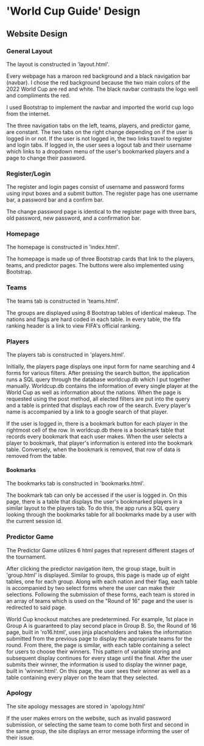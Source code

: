 # 'World Cup Guide' Design

## Website Design

### General Layout

The layout is constructed in 'layout.html'.

Every webpage has a maroon red background and a black navigation bar (navbar). I chose the red background because the two main colors of the 2022 World Cup are red and white. The black navbar contrasts the logo well and compliments the red.

I used Bootstrap to implement the navbar and imported the world cup logo from the internet.

The three navigation tabs on the left, teams, players, and predictor game, are constant. The two tabs on the right change depending on if the user is logged in or not. If the user is not logged in, the two links travel to register and login tabs. If logged in, the user sees a logout tab and their username which links to a dropdown menu of the user's bookmarked players and a page to change their password.

### Register/Login

The register and login pages consist of username and password forms using input boxes and a submit button. The register page has one username bar, a password bar and a confirm bar.

The change password page is identical to the register page with three bars, old password, new password, and a confirmation bar.

### Homepage

The homepage is constructed in 'index.html'.

The homepage is made up of three Bootstrap cards that link to the players, teams, and predictor pages. The buttons were also implemented using Bootstrap.

### Teams

The teams tab is constructed in 'teams.html'.

The groups are displayed using 8 Bootstrap tables of identical makeup. The nations and flags are hard coded in each table. In every table, the fifa ranking header is a link to view FIFA's official ranking.

### Players

The players tab is constructed in 'players.html'.

Initially, the players page displays one input form for name searching and 4 forms for various filters. After pressing the search button, the application runs a SQL query through the database worldcup.db which I put together manually. Worldcup.db contains the information of every single player at the World Cup as well as information about the nations. When the page is requested using the post method, all elected filters are put into the query and a table is printed that displays each row of the search. Every player's name is accompanied by a link to a google search of that player.

If the user is logged in, there is a bookmark button for each player in the rightmost cell of the row. In worldcup.db there is a bookmark table that records every bookmark that each user makes. When the user selects a player to bookmark, that player's information is entered into the bookmark table. Conversely, when the bookmark is removed, that row of data is removed from the table.

#### Bookmarks

The bookmarks tab is constructed in 'bookmarks.html'.

The bookmark tab can only be accessed if the user is logged in. On this page, there is a table that displays the user's bookmarked players in a similar layout to the players tab. To do this, the app runs a SQL query looking through the bookmarks table for all bookmarks made by a user with the current session id.

### Predictor Game

The Predictor Game utilizes 6 html pages that represent different stages of the tournament.

After clicking the predictor navigation item, the group stage, built in 'group.html' is displayed. Similar to groups, this page is made up of eight tables, one for each group. Along with each nation and their flag, each table is accompanied by two select forms where the user can make their selections. Following the submission of these forms, each team is stored in an array of teams which is used on the "Round of 16" page and the user is redirected to said page.

World Cup knockout matches are predetermined. For example, 1st place in Group A is guaranteed to play second place in Group B. So, the Round of 16 page, built in 'ro16.html', uses jinja placeholders and takes the information submitted from the previous page to display the appropriate teams for the round. From there, the page is similar, with each table containing a select for users to choose their winners. This pattern of variable storing and subsequent display continues for every stage until the final. After the user submits their winner, the information is used to display the winner page, built in 'winner.html'. On this page, the user sees their winner as well as a table containing every player on the team that they selected.

### Apology

The site apology messages are stored in 'apology.html'

If the user makes errors on the website, such as invalid password submission, or selecting the same team to come both first and second in the same group, the site displays an error message informing the user of their issue.